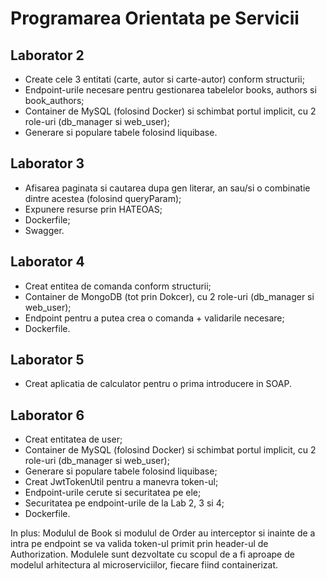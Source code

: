 # Programarea Orientata pe Servicii

## Laborator 2
* Create cele 3 entitati (carte, autor si carte-autor) conform structurii;
* Endpoint-urile necesare pentru gestionarea tabelelor books, authors si book_authors;
* Container de MySQL (folosind Docker) si schimbat portul implicit, cu 2 role-uri (db_manager si web_user);
* Generare si populare tabele folosind liquibase.


## Laborator 3
* Afisarea paginata si cautarea dupa gen literar, an sau/si o combinatie dintre acestea (folosind queryParam);
* Expunere resurse prin HATEOAS;
* Dockerfile;
* Swagger.


## Laborator 4
* Creat entitea de comanda conform structurii;
* Container de MongoDB (tot prin Dokcer), cu 2 role-uri (db_manager si web_user);
* Endpoint pentru a putea crea o comanda + validarile necesare;
* Dockerfile.


## Laborator 5
* Creat aplicatia de calculator pentru o prima introducere in SOAP.

## Laborator 6
* Creat entitatea de user;
* Container de MySQL (folosind Docker) si schimbat portul implicit, cu 2 role-uri (db_manager si web_user);
* Generare si populare tabele folosind liquibase;
* Creat JwtTokenUtil pentru a manevra token-ul;
* Endpoint-urile cerute si securitatea pe ele;
* Securitatea pe endpoint-urile de la Lab 2, 3 si 4;
* Dockerfile.

In plus: Modulul de Book si modulul de Order au interceptor si inainte de a intra pe endpoint se va valida token-ul primit prin header-ul de Authorization.
Modulele sunt dezvoltate cu scopul de a fi aproape de modelul arhitectura al microserviciilor, fiecare fiind containerizat.
